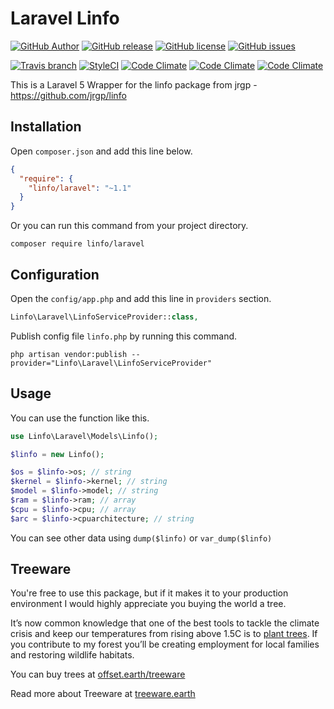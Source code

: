 # Laravel Linfo

[![GitHub Author](https://img.shields.io/badge/author-@astrotomic-orange.svg?style=flat-square)](https://github.com/Astrotomic)
[![GitHub release](https://img.shields.io/github/release/astrotomic/laravel-linfo.svg?style=flat-square)](https://github.com/Astrotomic/laravel-linfo/releases)
[![GitHub license](https://img.shields.io/badge/license-MIT-blue.svg?style=flat-square)](https://raw.githubusercontent.com/Astrotomic/laravel-linfo/master/LICENSE)
[![GitHub issues](https://img.shields.io/github/issues/Astrotomic/laravel-linfo.svg?style=flat-square)](https://github.com/Astrotomic/laravel-linfo/issues)

[![Travis branch](https://img.shields.io/travis/Astrotomic/laravel-linfo/master.svg?style=flat-square)](https://travis-ci.org/Astrotomic/laravel-linfo/branches)
[![StyleCI](https://styleci.io/repos/42302702/shield)](https://styleci.io/repos/42302702)
[![Code Climate](https://img.shields.io/codeclimate/github/Astrotomic/laravel-linfo.svg?style=flat-square)](https://codeclimate.com/github/Astrotomic/laravel-linfo)
[![Code Climate](https://img.shields.io/codeclimate/coverage/github/Astrotomic/laravel-linfo.svg?style=flat-square)](https://codeclimate.com/github/Astrotomic/laravel-linfo/coverage)
[![Code Climate](https://img.shields.io/codeclimate/issues/github/Astrotomic/laravel-linfo.svg?style=flat-square)](https://codeclimate.com/github/Astrotomic/laravel-linfo/issues)

This is a Laravel 5 Wrapper for the linfo package from jrgp - https://github.com/jrgp/linfo

## Installation

Open `composer.json` and add this line below.

```json
{
  "require": {
    "linfo/laravel": "~1.1"
  }
}
```

Or you can run this command from your project directory.

```console
composer require linfo/laravel
```

## Configuration

Open the `config/app.php` and add this line in `providers` section.

```php
Linfo\Laravel\LinfoServiceProvider::class,
```

Publish config file `linfo.php` by running this command.

```console
php artisan vendor:publish --provider="Linfo\Laravel\LinfoServiceProvider"
```

## Usage

You can use the function like this.

```php
use Linfo\Laravel\Models\Linfo();

$linfo = new Linfo();

$os = $linfo->os; // string
$kernel = $linfo->kernel; // string
$model = $linfo->model; // string
$ram = $linfo->ram; // array
$cpu = $linfo->cpu; // array
$arc = $linfo->cpuarchitecture; // string

```

You can see other data using `dump($linfo)` or `var_dump($linfo)`

## Treeware

You're free to use this package, but if it makes it to your production environment I would highly appreciate you buying the world a tree.

It’s now common knowledge that one of the best tools to tackle the climate crisis and keep our temperatures from rising above 1.5C is to [plant trees](https://www.bbc.co.uk/news/science-environment-48870920). If you contribute to my forest you’ll be creating employment for local families and restoring wildlife habitats.

You can buy trees at [offset.earth/treeware](https://plant.treeware.earth/Astrotomic/laravel-linfo)

Read more about Treeware at [treeware.earth](https://treeware.earth)
